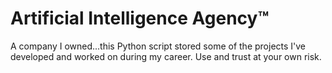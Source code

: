 # Artificial Intelligence Agency™
A company I owned...this Python script stored some of the projects I've developed and worked on during my career. Use and trust at your own risk.
